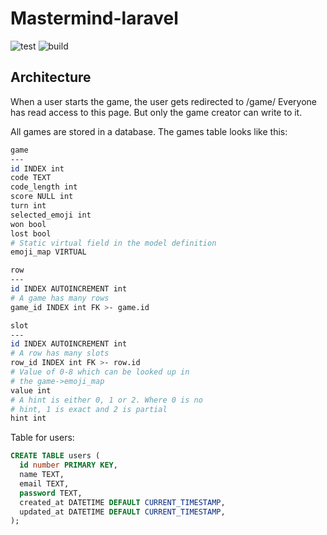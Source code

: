 # Mastermind-laravel

![test](https://github.com/15-en1576nd/mastermind-laravel/actions/workflows/tests.yaml/badge.svg)
![build](https://github.com/15-en1576nd/mastermind-laravel/actions/workflows/docker-publish.yaml/badge.svg)

## Architecture

When a user starts the game, the user gets redirected to /game/<game id>
Everyone has read access to this page. But only the game creator can write to it.

All games are stored in a database. The games table looks like this:

<!-- Bash has closest syntax highlighting -->
```bash
game
---
id INDEX int
code TEXT
code_length int
score NULL int
turn int
selected_emoji int
won bool
lost bool
# Static virtual field in the model definition
emoji_map VIRTUAL

row
---
id INDEX AUTOINCREMENT int
# A game has many rows
game_id INDEX int FK >- game.id

slot
---
id INDEX AUTOINCREMENT int
# A row has many slots
row_id INDEX int FK >- row.id
# Value of 0-8 which can be looked up in
# the game->emoji_map
value int
# A hint is either 0, 1 or 2. Where 0 is no
# hint, 1 is exact and 2 is partial
hint int
```

Table for users:

```sql
CREATE TABLE users (
  id number PRIMARY KEY,
  name TEXT,
  email TEXT,
  password TEXT,
  created_at DATETIME DEFAULT CURRENT_TIMESTAMP,
  updated_at DATETIME DEFAULT CURRENT_TIMESTAMP,
);
